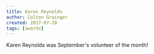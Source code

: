 ```yaml
---
title: Karen Reynolds
author: Colton Grainger
created: 2017-07-20
tags: [awards]
---
```


Karen Reynolds was September's volunteer of the month!
